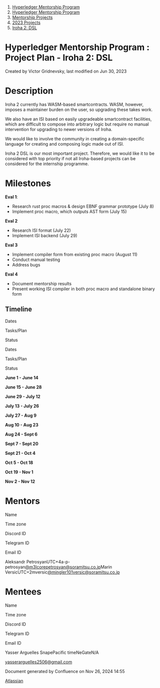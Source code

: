 1. [Hyperledger Mentorship Program](index.html)
2. [Hyperledger Mentorship Program](Hyperledger-Mentorship-Program_21954571.html)
3. [Mentorship Projects](Mentorship-Projects_21954604.html)
4. [2023 Projects](2023-Projects_21954865.html)
5. [Iroha 2: DSL](21959321.html)

# Hyperledger Mentorship Program : Project Plan - Iroha 2: DSL

Created by Victor Gridnevsky, last modified on Jun 30, 2023

# Description

Iroha 2 currently has WASM-based smartcontracts. WASM, however, imposes a maintainer burden on the user, so upgrading these takes work.

We also have an ISI based on easily upgradeable smartcontract facilities, which are difficult to compose into arbitrary logic but require no manual intervention for upgrading to newer versions of Iroha.

We would like to involve the community in creating a domain-specific language for creating and composing logic made out of ISI.

Iroha 2 DSL is our most important project. Therefore, we would like it to be considered with top priority if not all Iroha-based projects can be considered for the internship programme.

# Milestones

**Eval 1**:

- Research rust proc macros &amp; design EBNF grammar prototype (July 8)
- Implement proc macro, which outputs AST form (July 15)

**Eval 2**

- Research ISI format (July 22)
- Implement ISI backend (July 29)

**Eval 3**

- Implement compiler form from existing proc macro (August 11)
- Conduct manual testing
- Address bugs

**Eval 4**

- Document mentorship results
- Present working ISI compiler in both proc macro and standalone binary form

## **Timeline**

Dates

Tasks/Plan

Status

Dates

Tasks/Plan

Status

**June 1 - June 14**

**June 15 - June 28**

**June 29 - July 12**

**July 13 - July 26**

**July 27 - Aug 9**

**Aug 10 - Aug 23**

**Aug 24 - Sept 6**

**Sept 7 - Sept 20**

**Sept 21 - Oct 4**

**Oct 5 - Oct 18**

**Oct 19 - Nov 1**

**Nov 2 - Nov 12**

# Mentors

Name

Time zone

Discord ID

Telegram ID

Email ID

Aleksandr PetrosyanUTC+4a-p-petrosyan[@m3lcore](https://t.me/m3lcore)[petrosyan@soramitsu.co.jp](mailto:petrosyan@soramitsu.co.jp)Marin VersicUTC+2mversic[@mingler101](https://t.me/mingler101)[versic@soramitsu.co.jp](mailto:versic@soramitsu.co.jp)

# Mentees

Name

Time zone

Discord ID

Telegram ID

Email ID

Yasser Arguelles SnapePacific timeNeGateN/A

[yasserarguelles2506@gmail.com](mailto:yasserarguelles2506@gmail.com)

Document generated by Confluence on Nov 26, 2024 14:55

[Atlassian](http://www.atlassian.com/)
